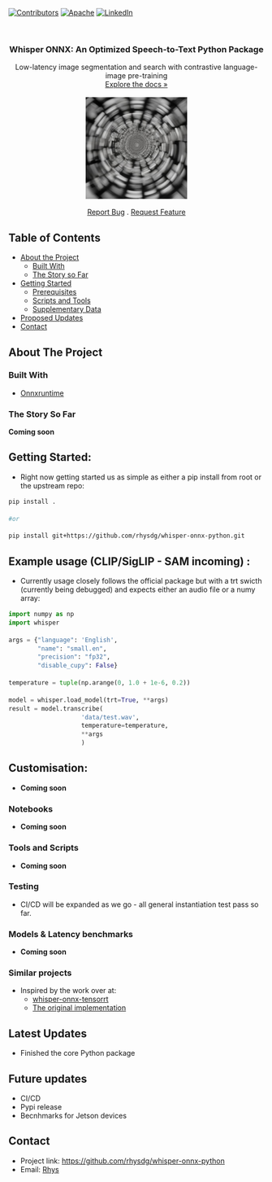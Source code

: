 <!-- PROJECT SHIELDS -->
[![Contributors][contributors-shield]](https://github.com/rhysdg/whisper-onnx-python/contributors)
[![Apache][license-shield]][license-url]
[![LinkedIn][linkedin-shield]][linkedin-url]

<!-- PROJECT LOGO -->
<br />
  <h3 align="center"> Whisper ONNX: An Optimized Speech-to-Text Python Package</h2>
  <p align="center">
     Low-latency image segmentation and search with contrastive language-image pre-training
     <br />
    <a href="https://github.com/rhysdg/whisper-onnx-python/wiki"<strong>Explore the docs »</strong></a>
    <br />
    <br />
    <img src="data/whisper-onnx.png" align="middle" width=200>
    <br />
    <br />
    <a href="https://github.com/rhysdg/whisper-onnx-python/issues">Report Bug</a>
    .
    <a href="https://github.com/rhysdg/whisper-onnx-python/issues">Request Feature</a>
  </p>
</p>

<!-- TABLE OF CONTENTS -->
## Table of Contents

* [About the Project](#about-the-project)
  * [Built With](#built-with)
  * [The Story so Far](#the-story-so-far)
* [Getting Started](#getting-started)
  * [Prerequisites](#prerequisites)
  * [Scripts and Tools](#scripts-and-tools)
  * [Supplementary Data](#supplementary-data)
* [Proposed Updates](#proposed-updates)
* [Contact](#contact)

<!-- ABOUT THE PROJECT -->
## About The Project

### Built With

* [Onnxruntime](https://onnxruntime.ai/)


### The Story So Far

**Coming soon**



<!-- GETTING STARTED -->
## Getting Started:

- Right now getting started us as simple as either a pip install from root or the upstream repo:


```bash
pip install .

#or 

pip install git+https://github.com/rhysdg/whisper-onnx-python.git

```

## Example usage (CLIP/SigLIP - SAM incoming) :

- Currently usage closely follows the official package but with a trt swicth (currently being debugged) and expects either an audio file or a numy array:



```python
import numpy as np
import whisper

args = {"language": 'English',
        "name": "small.en",
        "precision": "fp32",
        "disable_cupy": False}

temperature = tuple(np.arange(0, 1.0 + 1e-6, 0.2))

model = whisper.load_model(trt=True, **args)
result = model.transcribe(
                    'data/test.wav', 
                    temperature=temperature,
                    **args
                    )
  ```

## Customisation:

- **Coming soon**


### Notebooks
 
- **Coming soon**

### Tools and Scripts
-  **Coming soon**


### Testing

 - CI/CD will be expanded as we go - all general instantiation test pass so far.

### Models & Latency benchmarks


- **Coming soon**


### Similar projects

- Inspired by the work over at:
  - [whisper-onnx-tensorrt](https://github.com/PINTO0309/whisper-onnx-tensorrt)
  - [The original implementation](https://github.com/openai/whisper)

<!-- PROPOSED UPDATES -->
## Latest Updates
- Finished the core Python package

<!-- PROPOSED UPDATES -->
## Future updates

- CI/CD
- Pypi release
- Becnhmarks for Jetson devices

<!-- Contact -->
## Contact
- Project link: https://github.com/rhysdg/whisper-onnx-python
- Email: [Rhys](rhysdgwilliams@gmail.com)


<!-- MARKDOWN LINKS & IMAGES -->
[build-shield]: https://img.shields.io/badge/build-passing-brightgreen.svg?style=flat-square
[contributors-shield]: https://img.shields.io/badge/contributors-2-orange
[license-shield]: https://img.shields.io/badge/License-GNU%20GPL-blue
[license-url]: LICENSE.txt
[linkedin-shield]: https://img.shields.io/badge/-LinkedIn-black.svg?style=flat-square&logo=linkedin&colorB=555
[linkedin-url]: https://www.linkedin.com/in/rhys-williams-b19472160/
